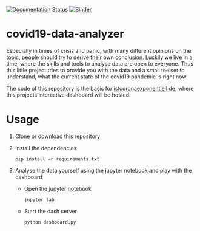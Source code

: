 [![Documentation Status](https://readthedocs.org/projects/covid19-data-analyzer/badge/?version=latest)](https://covid19-data-analyzer.readthedocs.io/en/latest/?badge=latest)
[![Binder](https://mybinder.org/badge_logo.svg)](https://mybinder.org/v2/gh/s-weigand/covid19-data-analyzer/master?urlpath=lab%2Ftree%2Fdev_nb.ipynb)

# covid19-data-analyzer

Especially in times of crisis and panic, with many different opinions on the topic, people should try to derive their own conclusion.
Luckily we live in a time, where the skills and tools to analyse data are open to everyone.
Thus this little project tries to provide you with the data and a small toolset
to understand, what the current state of the covid19 pandemic is right now.

The code of this repository is the basis for [istcoronaexponentiell.de](https://vm-1.istcoronaexponentiell.de/),
where this projects interactive dashboard will be hosted.

# Usage

1. Clone or download this repository

2. Install the dependencies

   ```
   pip install -r requirements.txt
   ```

3. Analyse the data yourself using the jupyter notebook and play with the dashboard

   - Open the jupyter notebook

     ```
     jupyter lab
     ```

   - Start the dash server

     ```
     python dashboard.py
     ```
